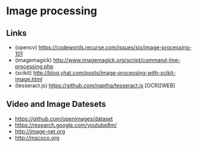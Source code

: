Image processing
================

Links
-----

* (opencv) https://codewords.recurse.com/issues/six/image-processing-101
* (imagemagick) http://www.imagemagick.org/script/command-line-processing.php
* (scikit) http://blog.yhat.com/posts/image-processing-with-scikit-image.html
* (tesseract.js) https://github.com/naptha/tesseract.js [OCR][WEB]

Video and Image Datesets
---------------

* https://github.com/openimages/dataset
* https://research.google.com/youtube8m/
* http://image-net.org
* http://mscoco.org
